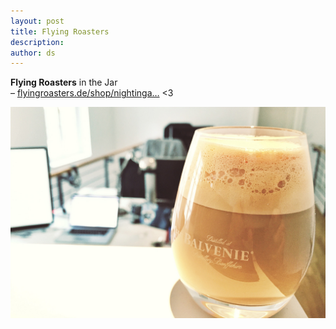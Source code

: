 ```yaml
---
layout: post
title: Flying Roasters
description:
author: ds
---
```


__Flying Roasters__ in the Jar  
– [flyingroasters.de/shop/nightinga…](https://www.flyingroasters.de/shop/nightingale-espresso/) <3

![Wee dram full of coffee](/content/images/2015/03/balvenie.jpg)
